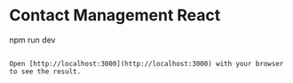 # Contact Management React

npm run dev

```

Open [http://localhost:3000](http://localhost:3000) with your browser to see the result.

```
